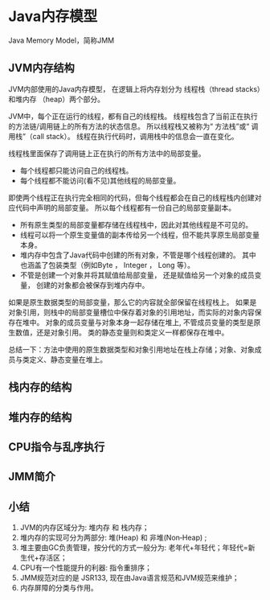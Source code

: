 # Java内存模型

Java Memory Model，简称JMM

## JVM内存结构

JVM内部使用的Java内存模型， 在逻辑上将内存划分为 线程栈（thread stacks）和堆内存 （heap）两个部分。

JVM中，每个正在运行的线程，都有自己的线程栈。 线程栈包含了当前正在执行的方法链/调用链上的所有方法的状态信息。
所以线程栈又被称为“ 方法栈”或“ 调用栈”（call stack）。 线程在执行代码时，调用栈中的信息会一直在变化。

线程栈里面保存了调用链上正在执行的所有方法中的局部变量。
- 每个线程都只能访问自己的线程栈。
- 每个线程都不能访问(看不见)其他线程的局部变量。

即使两个线程正在执行完全相同的代码，但每个线程都会在自己的线程栈内创建对应代码中声明的局部变量。 所以每个线程都有一份自己的局部变量副本。

- 所有原生类型的局部变量都存储在线程栈中，因此对其他线程是不可见的。
- 线程可以将一个原生变量值的副本传给另一个线程，但不能共享原生局部变量本身。
- 堆内存中包含了Java代码中创建的所有对象，不管是哪个线程创建的。 其中也涵盖了包装类型（例如Byte ， Integer ， Long 等）。
- 不管是创建一个对象并将其赋值给局部变量， 还是赋值给另一个对象的成员变量， 创建的对象都会被保存到堆内存中。

如果是原生数据类型的局部变量，那么它的内容就全部保留在线程栈上。
如果是对象引用，则栈中的局部变量槽位中保存着对象的引用地址，而实际的对象内容保存在堆中。
对象的成员变量与对象本身一起存储在堆上, 不管成员变量的类型是原生数值，还是对象引用。
类的静态变量则和类定义一样都保存在堆中。

总结一下：方法中使用的原生数据类型和对象引用地址在栈上存储；对象、对象成员与类定义、静态变量在堆上。

## 栈内存的结构

## 堆内存的结构

## CPU指令与乱序执行

## JMM简介

## 小结

1. JVM的内存区域分为: 堆内存 和 栈内存；
2. 堆内存的实现可分为两部分: 堆(Heap) 和 非堆(Non‐Heap) ;
3. 堆主要由GC负责管理，按分代的方式一般分为: 老年代+年轻代；年轻代=新生代+存活区；
4. CPU有一个性能提升的利器: 指令重排序；
5. JMM规范对应的是 JSR133, 现在由Java语言规范和JVM规范来维护；
6. 内存屏障的分类与作用。


